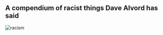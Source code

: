 ## A compendium of racist things Dave Alvord has said

![racism](https://cloudfront-us-east-1.images.arcpublishing.com/sltrib/Y6VBJ4YGB5DZVIY7OGUS6D2FNY.jpg)
